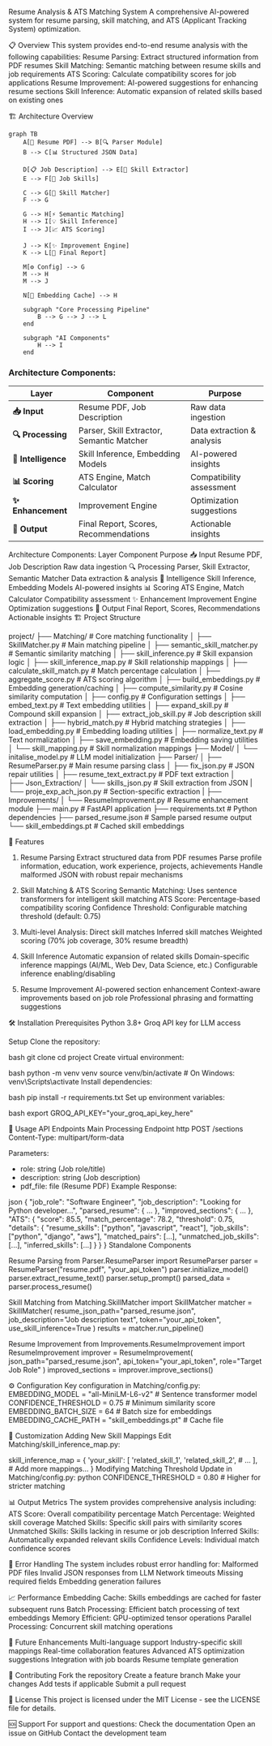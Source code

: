 Resume Analysis & ATS Matching System
A comprehensive AI-powered system for resume parsing, skill matching, and ATS (Applicant Tracking System) optimization.



📋 Overview
This system provides end-to-end resume analysis with the following capabilities:
Resume Parsing: Extract structured information from PDF resumes
Skill Matching: Semantic matching between resume skills and job requirements
ATS Scoring: Calculate compatibility scores for job applications
Resume Improvement: AI-powered suggestions for enhancing resume sections
Skill Inference: Automatic expansion of related skills based on existing ones



🏗️ Architecture Overview
```mermaid
graph TB
    A[📄 Resume PDF] --> B[🔍 Parser Module]
    B --> C[📊 Structured JSON Data]
    
    D[📋 Job Description] --> E[🎯 Skill Extractor]
    E --> F[🔧 Job Skills]
    
    C --> G[🧠 Skill Matcher]
    F --> G
    
    G --> H[⚡ Semantic Matching]
    H --> I[💡 Skill Inference]
    I --> J[📈 ATS Scoring]
    
    J --> K[✨ Improvement Engine]
    K --> L[🎊 Final Report]
    
    M[⚙️ Config] --> G
    M --> H
    M --> J
    
    N[💾 Embedding Cache] --> H
    
    subgraph "Core Processing Pipeline"
        B --> G --> J --> L
    end
    
    subgraph "AI Components"
        H --> I
    end
```

### Architecture Components:

| Layer | Component | Purpose |
|-------|-----------|---------|
| **📥 Input** | Resume PDF, Job Description | Raw data ingestion |
| **🔍 Processing** | Parser, Skill Extractor, Semantic Matcher | Data extraction & analysis |
| **🧠 Intelligence** | Skill Inference, Embedding Models | AI-powered insights |
| **📊 Scoring** | ATS Engine, Match Calculator | Compatibility assessment |
| **✨ Enhancement** | Improvement Engine | Optimization suggestions |
| **🎯 Output** | Final Report, Scores, Recommendations | Actionable insights |





Architecture Components:
Layer	Component	Purpose
📥 Input	Resume PDF, Job Description	Raw data ingestion
🔍 Processing	Parser, Skill Extractor, Semantic Matcher	Data extraction & analysis
🧠 Intelligence	Skill Inference, Embedding Models	AI-powered insights
📊 Scoring	ATS Engine, Match Calculator	Compatibility assessment
✨ Enhancement	Improvement Engine	Optimization suggestions
🎯 Output	Final Report, Scores, Recommendations	Actionable insights
🏗️ Project Structure



project/
├── Matching/                    # Core matching functionality
│   ├── SkillMatcher.py         # Main matching pipeline
│   ├── semantic_skill_matcher.py # Semantic similarity matching
│   ├── skill_inference.py      # Skill expansion logic
│   ├── skill_inference_map.py  # Skill relationship mappings
│   ├── calculate_skill_match.py # Match percentage calculation
│   ├── aggregate_score.py      # ATS scoring algorithm
│   ├── build_embeddings.py     # Embedding generation/caching
│   ├── compute_similarity.py   # Cosine similarity computation
│   ├── config.py              # Configuration settings
│   ├── embed_text.py          # Text embedding utilities
│   ├── expand_skill.py        # Compound skill expansion
│   ├── extract_job_skill.py   # Job description skill extraction
│   ├── hybrid_match.py        # Hybrid matching strategies
│   ├── load_embedding.py      # Embedding loading utilities
│   ├── normalize_text.py      # Text normalization
│   ├── save_embedding.py      # Embedding saving utilities
│   └── skill_mapping.py       # Skill normalization mappings
├── Model/
│   └── initalise_model.py     # LLM model initialization
├── Parser/
│   ├── ResumeParser.py        # Main resume parsing class
│   ├── fix_json.py           # JSON repair utilities
│   ├── resume_text_extract.py # PDF text extraction
│   
├── Json_Extraction/
│   └── skills_json.py        # Skill extraction from JSON
|   └── proje_exp_ach_json.py # Section-specific extraction
|
├── Improvements/
│   └── ResumeImprovement.py  # Resume enhancement module
├── main.py                   # FastAPI application
├── requirements.txt          # Python dependencies
├── parsed_resume.json       # Sample parsed resume output
└── skill_embeddings.pt      # Cached skill embeddings



🚀 Features


1. Resume Parsing
Extract structured data from PDF resumes
Parse profile information, education, work experience, projects, achievements
Handle malformed JSON with robust repair mechanisms


2. Skill Matching & ATS Scoring
Semantic Matching: Uses sentence transformers for intelligent skill matching
ATS Score: Percentage-based compatibility scoring
Confidence Threshold: Configurable matching threshold (default: 0.75)

3. Multi-level Analysis:
Direct skill matches
Inferred skill matches
Weighted scoring (70% job coverage, 30% resume breadth)


4. Skill Inference
Automatic expansion of related skills
Domain-specific inference mappings (AI/ML, Web Dev, Data Science, etc.)
Configurable inference enabling/disabling


5. Resume Improvement
AI-powered section enhancement
Context-aware improvements based on job role
Professional phrasing and formatting suggestions


🛠️ Installation
Prerequisites
Python 3.8+
Groq API key for LLM access

Setup
Clone the repository:

bash
git clone <repository-url>
cd project
Create virtual environment:

bash
python -m venv venv
source venv/bin/activate  # On Windows: venv\Scripts\activate
Install dependencies:

bash
pip install -r requirements.txt
Set up environment variables:

bash
export GROQ_API_KEY="your_groq_api_key_here"


📖 Usage
API Endpoints
Main Processing Endpoint
http
POST /sections
Content-Type: multipart/form-data

Parameters:
- role: string (Job role/title)
- description: string (Job description)
- pdf_file: file (Resume PDF)
Example Response:

json
{
  "job_role": "Software Engineer",
  "job_description": "Looking for Python developer...",
  "parsed_resume": { ... },
  "improved_sections": { ... },
  "ATS": {
    "score": 85.5,
    "match_percentage": 78.2,
    "threshold": 0.75,
    "details": {
      "resume_skills": ["python", "javascript", "react"],
      "job_skills": ["python", "django", "aws"],
      "matched_pairs": [...],
      "unmatched_job_skills": [...],
      "inferred_skills": [...]
    }
  }
}
Standalone Components

Resume Parsing
from Parser.ResumeParser import ResumeParser
parser = ResumeParser("resume.pdf", "your_api_token")
parser.initialize_model()
parser.extract_resume_text()
parser.setup_prompt()
parsed_data = parser.process_resume()

Skill Matching
from Matching.SkillMatcher import SkillMatcher
matcher = SkillMatcher(
    resume_json_path="parsed_resume.json",
    job_description="Job description text",
    token="your_api_token",
    use_skill_inference=True
)
results = matcher.run_pipeline()


Resume Improvement
from Improvements.ResumeImprovement import ResumeImprovement
improver = ResumeImprovement(
    json_path="parsed_resume.json",
    api_token="your_api_token",
    role="Target Job Role"
)
improved_sections = improver.improve_sections()



⚙️ Configuration
Key configuration in Matching/config.py:
EMBEDDING_MODEL = "all-MiniLM-L6-v2"  # Sentence transformer model
CONFIDENCE_THRESHOLD = 0.75           # Minimum similarity score
EMBEDDING_BATCH_SIZE = 64            # Batch size for embeddings
EMBEDDING_CACHE_PATH = "skill_embeddings.pt"  # Cache file


🔧 Customization
Adding New Skill Mappings
Edit Matching/skill_inference_map.py:

skill_inference_map = {
    'your_skill': [
        'related_skill_1',
        'related_skill_2',
        # ...
    ],
    # Add more mappings...
}
Modifying Matching Threshold
Update in Matching/config.py:
python
CONFIDENCE_THRESHOLD = 0.80  # Higher for stricter matching


📊 Output Metrics
The system provides comprehensive analysis including:
ATS Score: Overall compatibility percentage
Match Percentage: Weighted skill coverage
Matched Skills: Specific skill pairs with similarity scores
Unmatched Skills: Skills lacking in resume or job description
Inferred Skills: Automatically expanded relevant skills
Confidence Levels: Individual match confidence scores



🚨 Error Handling
The system includes robust error handling for:
Malformed PDF files
Invalid JSON responses from LLM
Network timeouts
Missing required fields
Embedding generation failures



📈 Performance
Embedding Cache: Skills embeddings are cached for faster subsequent runs
Batch Processing: Efficient batch processing of text embeddings
Memory Efficient: GPU-optimized tensor operations
Parallel Processing: Concurrent skill matching operations



🔮 Future Enhancements
Multi-language support
Industry-specific skill mappings
Real-time collaboration features
Advanced ATS optimization suggestions
Integration with job boards
Resume template generation



🤝 Contributing
Fork the repository
Create a feature branch
Make your changes
Add tests if applicable
Submit a pull request


📄 License
This project is licensed under the MIT License - see the LICENSE file for details.



🆘 Support
For support and questions:
Check the documentation
Open an issue on GitHub
Contact the development team

